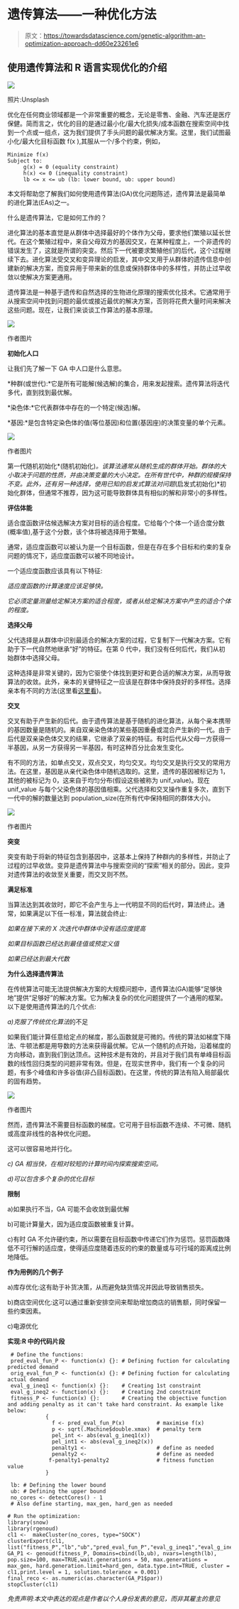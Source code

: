 # 遗传算法——一种优化方法

> 原文：<https://towardsdatascience.com/genetic-algorithm-an-optimization-approach-dd60e23261e6>

## 使用遗传算法和 R 语言实现优化的介绍

![](img/c9adb18567b3f6c31ae230e132d1b59d.png)

照片:Unsplash

优化在任何商业领域都是一个非常重要的概念，无论是零售、金融、汽车还是医疗保健。简而言之，优化的目的是通过最小化/最大化损失/成本函数在搜索空间中找到一个点或一组点，这为我们提供了手头问题的最优解决方案。这里，我们试图最小化/最大化目标函数 f(x ),其服从一个/多个约束，例如，

```
Minimize f(x)
Subject to:
     g(x) = 0 (equality constraint)
     h(x) <= 0 (inequality constraint)
     lb <= x <= ub (lb: lower bound, ub: upper bound)
```

本文将帮助您了解我们如何使用遗传算法(GA)优化问题陈述，遗传算法是最简单的进化算法(EAs)之一。

什么是遗传算法，它是如何工作的？

进化算法的基本直觉是从群体中选择最好的个体作为父母，要求他们繁殖以延长世代。在这个繁殖过程中，来自父母双方的基因交叉，在某种程度上，一个非遗传的错误发生了，这就是所谓的突变。然后下一代被要求繁殖他们的后代，这个过程继续下去。进化算法受交叉和变异理论的启发，其中交叉用于从群体的遗传信息中创建新的解决方案，而变异用于带来新的信息或保持群体中的多样性，并防止过早收敛以使解决方案更通用。

遗传算法是一种基于遗传和自然选择的生物进化原理的搜索优化技术。它通常用于从搜索空间中找到问题的最优或接近最优的解决方案，否则将花费大量时间来解决这些问题。现在，让我们来谈谈工作算法的基本原理。

![](img/caad2070cbc9d26ebc0a3d7013e32ed2.png)

作者图片

**初始化人口**

让我们先了解一下 GA 中人口是什么意思。

*种群(或世代):*它是所有可能解(候选解)的集合，用来发起搜索。遗传算法将迭代多代，直到找到最优解。

*染色体:*它代表群体中存在的一个特定(候选)解。

*基因:*是包含特定染色体的值(等位基因)和位置(基因座)的决策变量的单个元素。

![](img/6d11a0f8709b134b1a2202818c6acbce.png)

作者图片

第一代随机初始化*(随机初始化)*。该算法通常从随机生成的群体开始。群体的大小取决于问题的性质，并由决策变量的大小决定。在所有世代中，种群的规模保持不变。此外，还有另一种选择，使用已知的启发式算法对问题*(启发式初始化)*初始化群体，但通常不推荐，因为这可能导致群体具有相似的解和非常小的多样性。

**评估体能**

适合度函数评估候选解决方案对目标的适合程度。它给每个个体一个适合度分数(概率值),基于这个分数，该个体将被选择用于繁殖。

通常，适应度函数可以被认为是一个目标函数，但是在存在多个目标和约束的复杂问题的情况下，适应度函数可以被不同地设计。

一个适应度函数应该具有以下特征:

*适应度函数的计算速度应该足够快。*

*它必须定量测量给定解决方案的适合程度，或者从给定解决方案中产生的适合个体的程度。*

**选择父母**

父代选择是从群体中识别最适合的解决方案的过程，它复制下一代解决方案。它有助于下一代自然地继承“好”的特征。在第 0 代中，我们没有任何后代，我们从初始群体中选择父母。

这种选择是非常关键的，因为它驱使个体找到更好和更合适的解决方案，从而导致算法的收敛。此外，亲本的关键特征之一应该是在群体中保持良好的多样性。选择亲本有不同的方法(这里看[这里看](https://www.tutorialspoint.com/genetic_algorithms/genetic_algorithms_parent_selection.htm))。

**交叉**

交叉有助于产生新的后代。由于遗传算法是基于随机的进化算法，从每个亲本携带的基因数量是随机的。来自双亲染色体的某些基因重叠或混合产生新的一代。由于后代是双亲染色体交叉的结果，它继承了双亲的特征。有时后代从父母一方获得一半基因，从另一方获得另一半基因，有时这种百分比会发生变化。

有不同的方法，如单点交叉，双点交叉，均匀交叉。均匀交叉是执行交叉的常用方法。在这里，基因是从亲代染色体中随机选取的。这里，遗传的基因被标记为 1，其他的被标记为 0，这来自于均匀分布(假设这些被称为 unif_value)。现在 unif_value 与每个父染色体的基因值相乘。父代选择和交叉操作重复多次，直到下一代中的解的数量达到 population_size(在所有代中保持相同的群体大小)。

![](img/d40e50d63634b67146833ef67a181268.png)

作者图片

**突变**

突变有助于将新的特征包含到基因中，这基本上保持了种群内的多样性，并防止了过程的过早收敛。变异是遗传算法中与搜索空间的“探索”相关的部分。因此，变异对遗传算法的收敛至关重要，而交叉则不然。

**满足标准**

当算法达到其收敛时，即它不会产生与上一代明显不同的后代时，算法终止。通常，如果满足以下任一标准，算法就会终止:

*如果在接下来的 X 次迭代中群体中没有适应度提高*

*如果目标函数已经达到最佳值或预定义值*

*如果已经达到最大代数*

**为什么选择遗传算法**

在传统算法可能无法提供解决方案的大规模问题中，遗传算法(GA)能够“足够快地”提供“足够好”的解决方案。它为解决复杂的优化问题提供了一个通用的框架。以下是使用遗传算法的几个优点:

*a)克服了传统优化算法*的不足

如果我们能计算任意给定点的梯度，那么函数就是可微的。传统的算法如梯度下降法、牛顿法都是用导数的方法来获得最优解。它从一个随机的点开始，沿着梯度的方向移动，直到我们到达顶点。这种技术是有效的，并且对于我们具有单峰目标函数的线性回归类型的问题非常有效。但是，在现实世界中，我们有一个复杂的问题，有多个峰值和许多谷值(非凸目标函数)。在这里，传统的算法有陷入局部最优的固有趋势。

![](img/a1ee451072c1bad9dbe5285a5a7ddab7.png)

作者图片

然而，遗传算法不需要目标函数的梯度。它可用于目标函数不连续、不可微、随机或高度非线性的各种优化问题。

这可以很容易地并行化。

*c) GA 相当快，在相对较短的计算时间内探索搜索空间。*

*d)可以包含多个复杂的优化目标*

**限制**

a)如果执行不当，GA 可能不会收敛到最优解

b)可能计算量大，因为适应度函数被重复计算。

c)有时 GA 不允许硬约束，所以需要在目标函数中传递它们作为惩罚。惩罚函数降低不可行解的适应度，使得适应度随着违反的约束的数量或与可行域的距离成比例地降低。

**作为用例的几个例子**

a)库存优化:这有助于补货决策，从而避免缺货情况并因此导致销售损失。

b)商店空间优化:这可以通过重新安排空间来帮助增加商店的销售额，同时保留一些约束因素。

c)电源优化

**实现:R 中的代码片段**

```
 # Define the functions:
 pred_eval_fun_P <- function(x) {}: # Defining fuction for calculating predicted demand          
 orig_eval_fun_P <- function(x) {}: # Defining fuction for calculating actual demand 
 eval_g_ineq1 <- function(x) {}:    # Creating 1st constraint 
 eval_g_ineq2 <- function(x) {}:    # Creating 2nd constraint 
 fitness_P <- function(x) {}:       # Creating the objective function and adding penalty as it can't take hard constraint. As example like below:
            {
              f <- pred_eval_fun_P(x)          # maximise f(x)
              p <- sqrt(.Machine$double.xmax)  # penalty term
              pel_int <- abs(eval_g_ineq1(x))
              pel_int1 <- abs(eval_g_ineq2(x))
              penalty1 <-                      # define as needed
              penalty2 <-                      # define as needed
             f-penalty1-penalty2               # fitness function value
            }

 lb: # Defining the lower bound
 ub: # Defining the upper bound
 no_cores <- detectCores() - 1
 # Also define starting, max_gen, hard_gen as needed

# Run the optimization:
library(snow)
library(rgenoud)
cl1 <-  makeCluster(no_cores, type="SOCK") 
clusterExport(cl1, list("fitness_P","lb","ub","pred_eval_fun_P","eval_g_ineq1","eval_g_ineq2","starting","max_gen","hard_gen"))
GA_P1 <- genoud(fitness_P, Domains=cbind(lb,ub), nvars=length(lb), pop.size=100, max=TRUE,wait.generations = 50, max.generations = max_gen, hard.generation.limit=hard_gen, data.type.int=TRUE, cluster = cl1,print.level = 1, solution.tolerance = 0.001)
final_reco <- as.numeric(as.character(GA_P1$par))
stopCluster(cl1)
```

*免责声明:本文中表达的观点是作者以个人身份发表的意见，而非其雇主的意见*